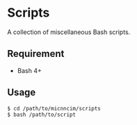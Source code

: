 # Scripts

A collection of miscellaneous Bash scripts.

## Requirement

- Bash 4+

## Usage

```console
$ cd /path/to/micnncim/scripts
$ bash /path/to/script
```
